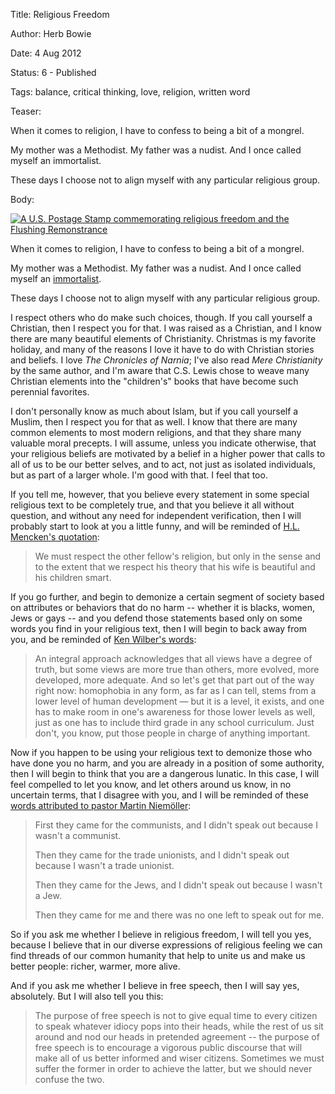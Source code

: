 Title:  Religious Freedom

Author: Herb Bowie

Date:   4 Aug 2012

Status: 6 - Published

Tags:   balance, critical thinking, love, religion, written word

Teaser: 
 
When it comes to religion, I have to confess to being a bit of a mongrel.

My mother was a Methodist. My father was a nudist. And I once called myself an immortalist.

These days I choose not to align myself with any particular religious group.


Body:   
 
<p><a href="http://en.wikipedia.org/wiki/Flushing_Remonstrance"><img class="img-top-right" src="../../images/ReligiousFreedomStamp.jpg" alt="A U.S. Postage Stamp commemorating religious freedom and the Flushing Remonstrance" title="Religious Freedom U.S. Postage Stamp" /></a></p>

When it comes to religion, I have to confess to being a bit of a mongrel.

My mother was a Methodist. My father was a nudist. And I once called myself an [immortalist][].

These days I choose not to align myself with any particular religious group.

I respect others who do make such choices, though. If you call yourself a Christian, then I respect you for that. I was raised as a Christian, and I know there are many beautiful elements of Christianity. Christmas is my favorite holiday, and many of the reasons I love it have to do with Christian stories and beliefs. I love <cite>The Chronicles of Narnia</cite>; I've also read <cite>Mere Christianity</cite> by the same author, and I'm aware that C.S. Lewis chose to weave many Christian elements into the "children's" books that have become such perennial favorites.

I don't personally know as much about Islam, but if you call yourself a Muslim, then I respect you for that as well. I know that there are many common elements to most modern religions, and that they share many valuable moral precepts. I will assume, unless you indicate otherwise, that your religious beliefs are motivated by a belief in a higher power that calls to all of us to be our better selves, and to act, not just as isolated individuals, but as part of a larger whole. I'm good with that. I feel that too.

If you tell me, however, that you believe every statement in some special religious text to be completely true, and that you believe it all without question, and without any need for independent verification, then I will probably start to look at you a little funny, and will be reminded of [H.L. Mencken's quotation](../../quotes/we-must-respect-the-other-fellows-religion.html):

> We must respect the other fellow's religion, but only in the sense and to the extent that we respect his theory that his wife is beautiful and his children smart.

If you go further, and begin to demonize a certain segment of society based on attributes or behaviors that do no harm -- whether it is blacks, women, Jews or gays -- and you defend those statements based only on some words you find in your religious text, then I will begin to back away from you, and be reminded of [Ken Wilber's words](../../quotes/homophobia.html):

> An integral approach acknowledges that all views have a degree of truth, but some views are more true than others, more evolved, more developed, more adequate. And so let's get that part out of the way right now: homophobia in any form, as far as I can tell, stems from a lower level of human development — but it is a level, it exists, and one has to make room in one's awareness for those lower levels as well, just as one has to include third grade in any school curriculum. Just don't, you know, put those people in charge of anything important.

Now if you happen to be using your religious text to demonize those who have done you no harm, and you are already in a position of some authority, then I will begin to think that you are a dangerous lunatic. In this case, I will feel compelled to let you know, and let others around us know, in no uncertain terms, that I disagree with you, and I will be reminded of these [words attributed to pastor Martin Niemöller](../../quotes/first-they-came.html):

> First they came for the communists,
and I didn't speak out because I wasn't a communist.
>
> Then they came for the trade unionists,
and I didn't speak out because I wasn't a trade unionist.
>
> Then they came for the Jews,
and I didn't speak out because I wasn't a Jew.
>
> Then they came for me
and there was no one left to speak out for me.

So if you ask me whether I believe in religious freedom, I will tell you yes, because I believe that in our diverse expressions of religious feeling we can find threads of our common humanity that help to unite us and make us better people: richer, warmer, more alive.

And if you ask me whether I believe in free speech, then I will say yes, absolutely. But I will also tell you this:

> The purpose of free speech is not to give equal time to every citizen to speak whatever idiocy pops into their heads, while the rest of us sit around and nod our heads in pretended agreement -- the purpose of free speech is to encourage a vigorous public discourse that will make all of us better informed and wiser citizens. Sometimes we must suffer the former in order to achieve the latter, but we should never confuse the two.



[immortalist]: http://www.amazon.com/Why-Die-Beginners-Living-Forever/dp/1890457078


